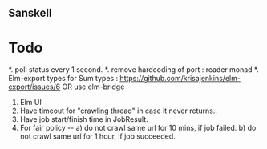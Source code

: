 ## Sanskell


# Todo
*. poll status every 1 second.
*. remove hardcoding of port : reader monad
*. Elm-export types for Sum types : https://github.com/krisajenkins/elm-export/issues/6 OR use elm-bridge
1. Elm UI
2. Have timeout for "crawling thread" in case it never returns..
3. Have job start/finish time in JobResult.
4. For fair policy --
   a) do not crawl same url for 10 mins, if job failed.
   b) do not crawl same url for 1 hour, if job succeeded.
